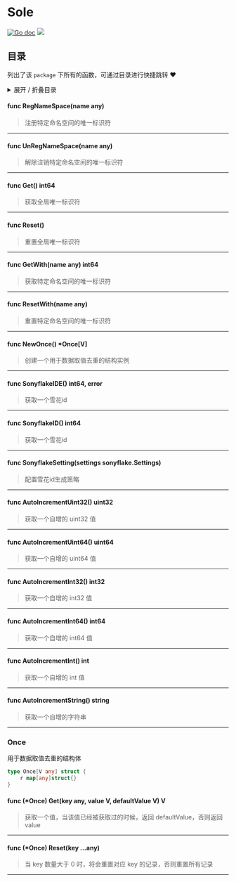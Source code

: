 # Sole



[![Go doc](https://img.shields.io/badge/go.dev-reference-brightgreen?logo=go&logoColor=white&style=flat)](https://pkg.go.dev/github.com/kercylan98/minotaur/sole)
![](https://img.shields.io/badge/Email-kercylan@gmail.com-green.svg?style=flat)

## 目录
列出了该 `package` 下所有的函数，可通过目录进行快捷跳转 ❤️
<details>
<summary>展开 / 折叠目录</summary


> 包级函数定义

|函数|描述
|:--|:--
|[RegNameSpace](#RegNameSpace)|注册特定命名空间的唯一标识符
|[UnRegNameSpace](#UnRegNameSpace)|解除注销特定命名空间的唯一标识符
|[Get](#Get)|获取全局唯一标识符
|[Reset](#Reset)|重置全局唯一标识符
|[GetWith](#GetWith)|获取特定命名空间的唯一标识符
|[ResetWith](#ResetWith)|重置特定命名空间的唯一标识符
|[NewOnce](#NewOnce)|创建一个用于数据取值去重的结构实例
|[SonyflakeIDE](#SonyflakeIDE)|获取一个雪花id
|[SonyflakeID](#SonyflakeID)|获取一个雪花id
|[SonyflakeSetting](#SonyflakeSetting)|配置雪花id生成策略
|[AutoIncrementUint32](#AutoIncrementUint32)|获取一个自增的 uint32 值
|[AutoIncrementUint64](#AutoIncrementUint64)|获取一个自增的 uint64 值
|[AutoIncrementInt32](#AutoIncrementInt32)|获取一个自增的 int32 值
|[AutoIncrementInt64](#AutoIncrementInt64)|获取一个自增的 int64 值
|[AutoIncrementInt](#AutoIncrementInt)|获取一个自增的 int 值
|[AutoIncrementString](#AutoIncrementString)|获取一个自增的字符串


> 结构体定义

|结构体|描述
|:--|:--
|[Once](#once)|用于数据取值去重的结构体

</details>


#### func RegNameSpace(name any)
<span id="RegNameSpace"></span>
> 注册特定命名空间的唯一标识符
***
#### func UnRegNameSpace(name any)
<span id="UnRegNameSpace"></span>
> 解除注销特定命名空间的唯一标识符
***
#### func Get()  int64
<span id="Get"></span>
> 获取全局唯一标识符
***
#### func Reset()
<span id="Reset"></span>
> 重置全局唯一标识符
***
#### func GetWith(name any)  int64
<span id="GetWith"></span>
> 获取特定命名空间的唯一标识符
***
#### func ResetWith(name any)
<span id="ResetWith"></span>
> 重置特定命名空间的唯一标识符
***
#### func NewOnce()  *Once[V]
<span id="NewOnce"></span>
> 创建一个用于数据取值去重的结构实例
***
#### func SonyflakeIDE()  int64,  error
<span id="SonyflakeIDE"></span>
> 获取一个雪花id
***
#### func SonyflakeID()  int64
<span id="SonyflakeID"></span>
> 获取一个雪花id
***
#### func SonyflakeSetting(settings sonyflake.Settings)
<span id="SonyflakeSetting"></span>
> 配置雪花id生成策略
***
#### func AutoIncrementUint32()  uint32
<span id="AutoIncrementUint32"></span>
> 获取一个自增的 uint32 值
***
#### func AutoIncrementUint64()  uint64
<span id="AutoIncrementUint64"></span>
> 获取一个自增的 uint64 值
***
#### func AutoIncrementInt32()  int32
<span id="AutoIncrementInt32"></span>
> 获取一个自增的 int32 值
***
#### func AutoIncrementInt64()  int64
<span id="AutoIncrementInt64"></span>
> 获取一个自增的 int64 值
***
#### func AutoIncrementInt()  int
<span id="AutoIncrementInt"></span>
> 获取一个自增的 int 值
***
#### func AutoIncrementString()  string
<span id="AutoIncrementString"></span>
> 获取一个自增的字符串
***
### Once
用于数据取值去重的结构体
```go
type Once[V any] struct {
	r map[any]struct{}
}
```
#### func (*Once) Get(key any, value V, defaultValue V)  V
> 获取一个值，当该值已经被获取过的时候，返回 defaultValue，否则返回 value
***
#### func (*Once) Reset(key ...any)
> 当 key 数量大于 0 时，将会重置对应 key 的记录，否则重置所有记录
***
